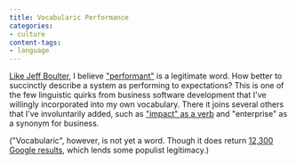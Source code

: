 ```yaml
---
title: Vocabularic Performance
categories:
- culture
content-tags:
- language
---
```


[Like Jeff Boulter][1], I believe ["performant"][2] is a legitimate word.  How better to succinctly describe a system as performing to expectations?  This is one of the few linguistic quirks from business software development that I've willingly incorporated into my own vocabulary.  There it joins several others that I've involuntarily added, such as ["impact" as a verb][3] and "enterprise" as a synonym for business.

("Vocabularic", however, is not yet a word.  Though it does return [12,300 Google results][4], which lends some populist legitimacy.)

   [1]: http://boulter.com/blog/2004/08/19/performant-is-not-a-word/
   [2]: http://www.wordwebonline.com/en/PERFORMANT
   [3]: http://www.bartleby.com/64/C003/0165.html
   [4]: http://www.google.com/search?q=Vocabularic
